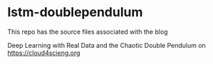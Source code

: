# lstm-doublependulum
This repo has the source files associated with the blog 

Deep Learning with Real Data and the Chaotic Double Pendulum on https://cloud4scieng.org
